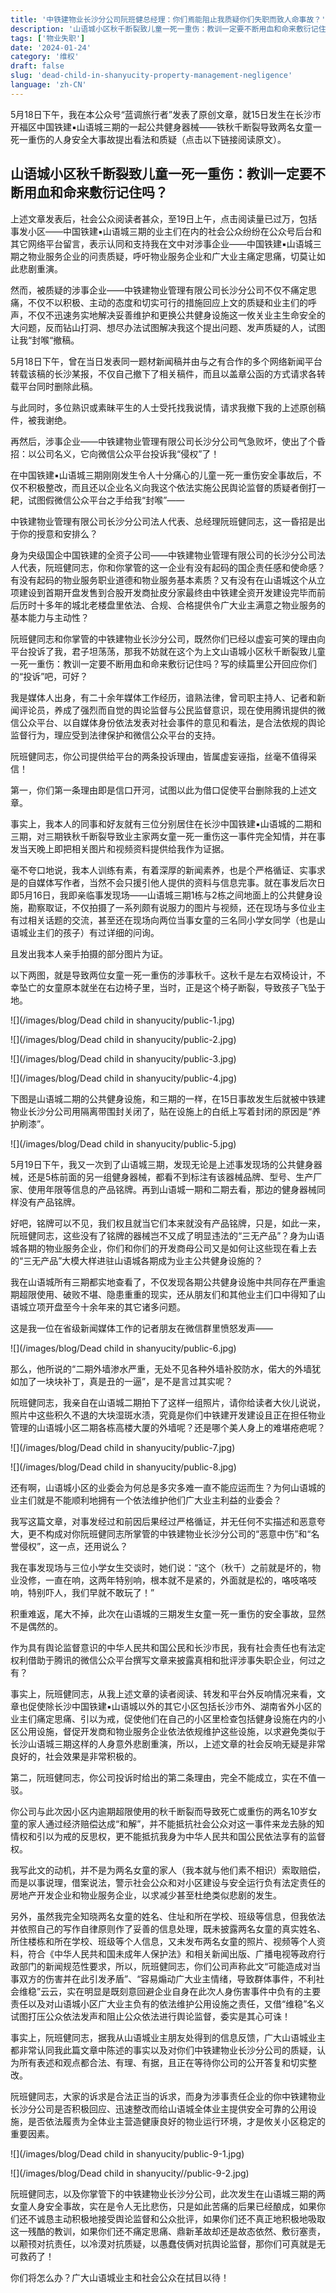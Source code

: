 ```yaml
---
title: '中铁建物业长沙分公司阮班健总经理：你们焉能阻止我质疑你们失职而致人命事故？'
description: '山语城小区秋千断裂致儿童一死一重伤：教训一定要不断用血和命来敷衍记住吗？'
tags: ['物业失职']
date: '2024-01-24'
category: '维权'
draft: false
slug: 'dead-child-in-shanyucity-property-management-negligence'
language: 'zh-CN'
---
```


5月18日下午，我在本公众号“蓝调旅行者”发表了原创文章，就15日发生在长沙市开福区中国铁建▪山语城三期的一起公共健身器械——铁秋千断裂导致两名女童一死一重伤的人身安全大事故提出看法和质疑（点击以下链接阅读原文）。





## 山语城小区秋千断裂致儿童一死一重伤：教训一定要不断用血和命来敷衍记住吗？










上述文章发表后，社会公众阅读者甚众，至19日上午，点击阅读量已过万，包括事发小区——中国铁建▪山语城三期的业主们在内的社会公众纷纷在公众号后台和其它网络平台留言，表示认同和支持我在文中对涉事企业——中国铁建▪山语城三期之物业服务企业的问责质疑，呼吁物业服务企业和广大业主痛定思痛，切莫让如此悲剧重演。



然而，被质疑的涉事企业——中铁建物业管理有限公司长沙分公司不仅不痛定思痛，不仅不以积极、主动的态度和切实可行的措施回应上文的质疑和业主们的呼声，不仅不迅速务实地解决妥善维护和更换公共健身设施这一攸关业主生命安全的大问题，反而钻山打洞、想尽办法试图解决我这个提出问题、发声质疑的人，试图让我“封喉“撤稿。



5月18日下午，曾在当日发表同一题材新闻稿并由与之有合作的多个网络新闻平台转载该稿的长沙某报，不仅自己撤下了相关稿件，而且以盖章公函的方式请求各转载平台同时删除此稿。



与此同时，多位熟识或素昧平生的人士受托找我说情，请求我撤下我的上述原创稿件，被我谢绝。



再然后，涉事企业——中铁建物业管理有限公司长沙分公司气急败坏，使出了个昏招：以公司名义，它向微信公众平台投诉我“侵权”了！








在中国铁建▪山语城三期刚刚发生令人十分痛心的儿童一死一重伤安全事故后，不仅不积极整改，而且还以企业名义向我这个依法实施公民舆论监督的质疑者倒打一耙，试图假微信公众平台之手给我“封喉”——





中铁建物业管理有限公司长沙分公司法人代表、总经理阮班健同志，这一昏招是出于你的授意和安排么？





身为央级国企中国铁建的全资子公司——中铁建物业管理有限公司的长沙分公司法人代表，阮班健同志，你和你掌管的这一企业有没有起码的国企责任感和使命感？有没有起码的物业服务职业道德和物业服务基本素质？又有没有在山语城这个从立项建设到首期开盘发售到合股开发商扯皮分家最终由中铁建全资开发建设完毕而前后历时十多年的城北老楼盘里依法、合规、合格提供令广大业主满意之物业服务的基本能力与主动性？



阮班健同志和你掌管的中铁建物业长沙分公司，既然你们已经以虚妄可笑的理由向平台投诉了我，君子坦荡荡，那我不妨就在这个为上文山语城小区秋千断裂致儿童一死一重伤：教训一定要不断用血和命来敷衍记住吗？写的续篇里公开回应你们的“投诉”吧，可好？



我是媒体人出身，有二十余年媒体工作经历，谙熟法律，曾司职主持人、记者和新闻评论员，养成了强烈而自觉的舆论监督与公民监督意识，现在使用腾讯提供的微信公众平台、以自媒体身份依法发表对社会事件的意见和看法，是合法依规的舆论监督行为，理应受到法律保护和微信公众平台的支持。




阮班健同志，你公司提供给平台的两条投诉理由，皆属虚妄诬指，丝毫不值得采信！



第一，你们第一条理由即是信口开河，试图以此为借口促使平台删除我的上述文章。



事实上，我本人的同事和好友就有三位分别居住在长沙中国铁建▪山语城的二期和三期，对三期铁秋千断裂导致业主家两女童一死一重伤这一事件完全知情，并在事发当天晚上即把相关图片和视频资料提供给我作为证据。



毫不夸口地说，我本人训练有素，有着深厚的新闻素养，也是个严格循证、实事求是的自媒体写作者，当然不会只援引他人提供的资料与信息完事。就在事发后次日即5月16日，我即亲临事发现场——山语城三期1栋与2栋之间地面上的公共健身设施，勘察取证，不仅拍摄了一系列颇有说服力的图片与视频，还在现场与多位业主有过相关话题的交流，甚至还在现场向两位当事女童的三名同小学女同学（也是山语城业主们的孩子）有过详细的问询。



且发出我本人亲手拍摄的部分图片为证。



以下两图，就是导致两位女童一死一重伤的涉事秋千。这秋千是左右双椅设计，不幸坠亡的女童原本就坐在右边椅子里，当时，正是这个椅子断裂，导致孩子飞坠于地。





![](/images/blog/Dead child in shanyucity/public-1.jpg)



![](/images/blog/Dead child in shanyucity/public-2.jpg)



![](/images/blog/Dead child in shanyucity/public-3.jpg)

![](/images/blog/Dead child in shanyucity/public-4.jpg)

    


下图是山语城二期的公共健身设施，和三期的一样，在15日事故发生后就被中铁建物业长沙分公司用隔离带围封关闭了，贴在设施上的白纸上写着封闭的原因是“养护刷漆”。





![](/images/blog/Dead child in shanyucity/public-5.jpg)





5月19日下午，我又一次到了山语城三期，发现无论是上述事发现场的公共健身器械，还是5栋前面的另一组健身器械，都看不到标注有该器械品牌、型号、生产厂家、使用年限等信息的产品铭牌。再到山语城一期和二期去看，那边的健身器械同样没有产品铭牌。

        

好吧，铭牌可以不见，我们权且就当它们本来就没有产品铭牌，只是，如此一来， 阮班健同志，这些没有了铭牌的器械岂不又成了明显违法的“三无产品”？身为山语城各期的物业服务企业，你们和你们的开发商母公司又是如何让这些现在看上去的“三无产品”大模大样进驻山语城各期成为业主公共健身设施的？



我在山语城所有三期都实地查看了，不仅发现各期公共健身设施中共同存在严重逾期超限使用、破败不堪、隐患重重的现实，还从朋友们和其他业主们口中得知了山语城立项开盘至今十余年来的其它诸多问题。



这是我一位在省级新闻媒体工作的记者朋友在微信群里愤怒发声——





![](/images/blog/Dead child in shanyucity/public-6.jpg)





那么，他所说的“二期外墙渗水严重，无处不见各种外墙补胶防水，偌大的外墙犹如加了一块块补丁，真是丑的一逼”，是不是言过其实呢？



阮班健同志，我亲自在山语城二期拍下了这样一组照片，请你给读者大伙儿说说，照片中这些积久不退的大块湿斑水渍，究竟是你们中铁建开发建设且正在担任物业管理的山语城小区二期各栋高楼大厦的外墙呢？还是哪个美人身上的难堪疮疤呢？





![](/images/blog/Dead child in shanyucity/public-7.jpg)

![](/images/blog/Dead child in shanyucity/public-8.jpg)






还有啊，山语城小区的业委会为何总是多灾多难一直不能应运而生？为何山语城的业主们就是不能顺利地拥有一个依法维护他们广大业主利益的业委会？



我写这篇文章，对事发经过和前因后果经过严格循证，并无任何不实描述和恶意夸大，更不构成对你阮班健同志所掌管的中铁建物业长沙分公司的“恶意中伤”和“名誉侵权”，这一点，还用说么？



我在事发现场与三位小学女生交谈时，她们说：“这个（秋千）之前就是坏的，物业没修，一直在响，这两年特别响，根本就不是紧的，外面就是松的，咯吱咯吱响，特别吓人，我们早就不敢玩了！”





积重难返，尾大不掉，此次在山语城的三期发生女童一死一重伤的安全事故，显然不是偶然的。



作为具有舆论监督意识的中华人民共和国公民和长沙市民，我有社会责任也有法定权利借助于腾讯的微信公众平台撰写文章来披露真相和批评涉事失职企业，何过之有？



事实上，阮班健同志，从我上述文章的读者阅读、转发和平台外反响情况来看，文章也促使除长沙中国铁建▪山语城以外的其它小区包括长沙市外、湖南省外小区的业主们痛定思痛、引以为戒，促使他们在自己的小区里检查包括健身设施在内的小区公用设施，督促开发商和物业服务企业依法依规维护这些设施，以求避免类似于长沙山语城三期这样的人身意外悲剧重演，所以，上述文章的社会反响无疑是非常良好的，社会效果是非常积极的。


第二，阮班健同志，你公司投诉时给出的第二条理由，完全不能成立，实在不值一驳。



你公司与此次因小区内逾期超限使用的秋千断裂而导致死亡或重伤的两名10岁女童的家人通过经济赔偿达成“和解”，并不能抵抗社会公众对这一事件来龙去脉的知情权和引以为戒的反思权，更不能抵抗我身为中华人民共和国公民依法享有的监督权。



我写此文的动机，并不是为两名女童的家人（我本就与他们素不相识）索取赔偿，而是以事说理，借案说法，警示社会公众和对小区建设与安全运行负有法定责任的房地产开发企业和物业服务企业，以求减少甚至杜绝类似悲剧的发生。



另外，虽然我完全知晓两名女童的姓名、住址和所在学校、班级等信息，但我依法并依照自己的写作自律原则作了妥善的信息处理，既未披露两名女童的真实姓名、所住楼栋和所在学校、班级等个人信息，又未发布两名女童的照片、视频等个人资料，符合《中华人民共和国未成年人保护法》和相关新闻出版、广播电视等政府行政部门的新闻规范性要求，所以，阮班健同志，你们公司声称此文“可能造成对当事双方的伤害并在此引发矛盾”、“容易煽动广大业主情绪，导致群体事件，不利社会维稳”云云，实在明显是既刻意回避企业自身在此次人身伤害事件中负有的主要责任以及对山语城小区广大业主负有的依法维护公用设施之责任，又借“维稳”名义试图打压公众依法发声和阻止公众依法进行舆论监督，委实是其心可诛！


事实上，阮班健同志，据我从山语城业主朋友处得到的信息反馈，广大山语城业主都非常认同我此篇文章中陈述的事实以及对你们中铁建物业长沙分公司的质疑，认为所有表述和观点都合法、有理、有据，且正在等待你公司的公开答复和切实整改。



阮班健同志，大家的诉求是合法正当的诉求，而身为涉事责任企业的你中铁建物业长沙分公司是否积极回应、迅速整改而给山语城全体业主提供安全可靠的公用设施，是否依法履责为全体业主营造健康良好的物业运行环境，才是攸关小区稳定的重要因素。




![](/images/blog/Dead child in shanyucity/public-9-1.jpg)

![](/images/blog/Dead child in shanyucity//public-9-2.jpg)



        

阮班健同志，以及你掌管下的中铁建物业长沙分公司，此次发生在山语城三期的两女童人身安全事故，实在是令人无比悲伤，只是如此苦痛的后果已经酿成，如果你们还不诚恳主动积极地接受舆论监督和公众批评，如果你们还不真正地积极地吸取这一残酷的教训，如果你们还不痛定思痛、鼎新革故却还是故态依然、敷衍塞责，以颟顸对抗责任，以冷漠对抗质疑，以愚蠢伎俩对抗舆论监督，那你们可真就是无可救药了！



你们将怎么办？广大山语城业主和社会公众在拭目以待！

